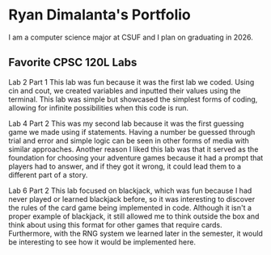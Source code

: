 
# Ryan Dimalanta's Portfolio

I am a computer science major at CSUF and I plan on graduating in 2026.

## Favorite CPSC 120L Labs

Lab 2 Part 1
This lab was fun because it was the first lab we coded. Using cin and cout, we created variables and inputted their values using the terminal. This lab was simple but showcased the simplest forms of coding, allowing for infinite possibilities when this code is run. 

Lab 4 Part 2
This was my second lab because it was the first guessing game we made using if statements. Having a number be guessed through trial and error and simple logic can be seen in other forms of media with similar approaches. Another reason I liked this lab was that it served as the foundation for choosing your adventure games because it had a prompt that players had to answer, and if they got it wrong, it could lead them to a different part of a story.

Lab 6 Part 2
This lab focused on blackjack, which was fun because I had never played or learned blackjack before, so it was interesting to discover the rules of the card game being implemented in code. Although it isn't a proper example of blackjack, it still allowed me to think outside the box and think about using this format for other games that require cards. Furthermore, with the RNG system we learned later in the semester, it would be interesting to see how it would be implemented here.